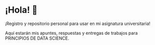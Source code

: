 
# ¡Hola! 👋

¡Registro y repositorio personal para usar en mi asignatura universitaria!

Aquí estarán mis apuntes, respuestas y entregas de trabajos para PRINCIPIOS DE DATA SCIENCE. 
